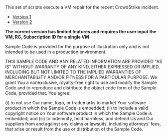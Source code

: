 This set of scripts execute a VM repair for the recent CrowdStrike incident.  

* [Version 1](https://github.com/chrislittle/Scripts/blob/main/VM%20Repair/vmrepair.ps1)
* [Version 2](https://github.com/chrislittle/Scripts/blob/main/VM%20Repair/vmrepair_v2.ps1)

**The current version has limited features and requires the user input the VM, RG, Subscription ID for a single VM**  


Sample Code is provided for the purpose of illustration only and is not intended to be used in a production environment.

THIS SAMPLE CODE AND ANY RELATED INFORMATION ARE PROVIDED "AS IS" WITHOUT WARRANTY OF ANY KIND, EITHER EXPRESSED OR IMPLIED, INCLUDING BUT NOT LIMITED TO THE IMPLIED WARRANTIES OF MERCHANTABILITY AND/OR FITNESS FOR A PARTICULAR PURPOSE. We grant You a nonexclusive, royalty-free right to use and modify the Sample Code and to reproduce and distribute the object code form of the Sample Code, provided that. You agree:

(i) to not use Our name, logo, or trademarks to market Your software product in which the Sample Code is embedded; (ii) to include a valid copyright notice on Your software product in which the Sample Code is embedded; and (iii) to indemnify, hold harmless, and defend Us and Our suppliers from and against any claims or lawsuits, including attorneys’ fees, that arise or result from the use or distribution of the Sample Code.